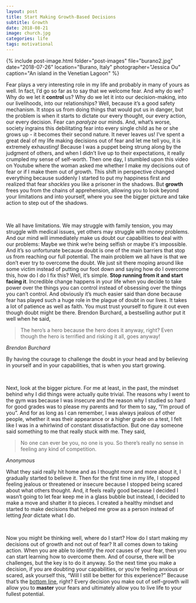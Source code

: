 ```yaml
---
layout: post
title: Start Making Growth-Based Decisions
subtitle: Growth
date: 2018-08-21
image: church.jpg
categories: life
tags: motivational
---
```


{% include post-image.html 
    folder="post-images" 
    file="burano2.jpg"
    date="2018-07-26"
    location="Burano, Italy"
    photographer="Jessica Ou"
    caption="An island in the Venetian Lagoon"
%}

Fear plays a very interesting role in my life and probably in many of yours as well. In fact, I’d go so far as to say that we welcome fear. And why do we? Why do we let it **control** us? Why do we let it into our decision-making, into our livelihoods, into our relationships? Well, because it’s a good safety mechanism. It stops us from doing things that would put us in danger, but the problem is when it starts to dictate our every thought, our every action, our every decision. Fear can *paralyze* our minds. And, what’s worse, society ingrains this debilitating fear into every single child as he or she grows up - it becomes their second nature. It never leaves us!  I’ve spent a great deal of my life making decisions out of fear and let me tell you, it is extremely exhausting! Because I was a puppet being strung along by the judgment of others, and when I didn’t live up to their expectations, it really crumpled my sense of self-worth. Then one day, I stumbled upon this video on Youtube where the woman asked me whether I make my decisions out of fear or if I make them out of growth. This shift in perspective changed everything because suddenly I started to put my happiness first and realized that fear *shackles* you like a prisoner in the shadows. But **growth** frees you from the chains of apprehension, allowing you to look beyond your limitations and into yourself, where you see the bigger picture and take action to step out of the shadows. 

 <br/>

We all have limitations. We may struggle with family tension, you may struggle with medical issues, yet others may struggle with money problems. And our mind will immediately make us doubt our capabilities to deal with our problems: Maybe we think we’re being selfish or maybe it's impossible. And it’s so unfortunate because doubt is one of the main barriers that stop us from reaching our full potential. The main problem we all have is that we don’t ever try to overcome the doubt. We just sit there moping around like some victim instead of putting our foot down and saying how do I overcome this, how do I do I fix this? Well, it’s simple. **Stop running from it and start facing it**. Incredible change happens in your life when you decide to take power over the things you can control instead of obsessing over the things you can’t control.  And obviously it’s much easier said than done because fear has played such a huge role in the plague of doubt in our lives. It takes a lot of patience as well as faith. You must trust yourself to figure it out even though doubt might be there. Brendon Burchard, a bestselling author put it well when he said, 

<blockquote>The hero’s a hero because the hero does it anyway, right? Even though the hero is terrified and risking it all, goes anyway!</blockquote>

<cite>Brendon Burchard</cite>

 By having the courage to challenge the doubt in your head and by believing in yourself and in your capabilities, that is when you start growing. 

 <br/>

Next, look at the bigger picture. For me at least, in the past, the mindset behind why I did things were actually quite trivial. The reasons why I went to the gym was because I was insecure and the reason why I studied so hard for good grades was to please my parents and for them to say, “I’m proud of you”. And for as long as I can remember, I was always jealous of other people, whether it was their appearance or a higher grade on a test, I felt like I was in a whirlwind of constant dissatisfaction. But one day someone said something to me that really stuck with me. They said,

 <blockquote>No one can ever be you, no one is you. So there’s really no sense in feeling any kind of competition. </blockquote> 

<cite>Anonymous</cite>

What they said really hit home and as I thought more and more about it, I gradually started to believe it. Then for the first time in my life, I stopped feeling jealous or threatened or insecure because I stopped being scared about what others thought. And, it feels really good because I decided I wasn’t going to let fear keep me in a glass bubble but instead, I decided to make a move and shatter it to pieces. I created a healthy mindset and started to make decisions that helped me grow as a person instead of letting  *fear* dictate what I do.

 <br/>

Now you might be thinking well, where do I start? How do I start making my decisions out of growth and not out of fear? It all comes down to taking action. When you are able to identify the *root* causes of your fear, then you can start learning how to overcome them. And of course, there will be challenges, but the key is to do it anyway. So the next time you make a decision, if you are doubting your capabilities, or you’re feeling anxious or scared, ask yourself this, “Will I still be better for this experience?” Because that’s the <u>bottom line</u>, right? Every decision you make out of self-growth will allow you to **master** your fears and ultimately allow you to live life to your fullest potential.

 

 

 

 